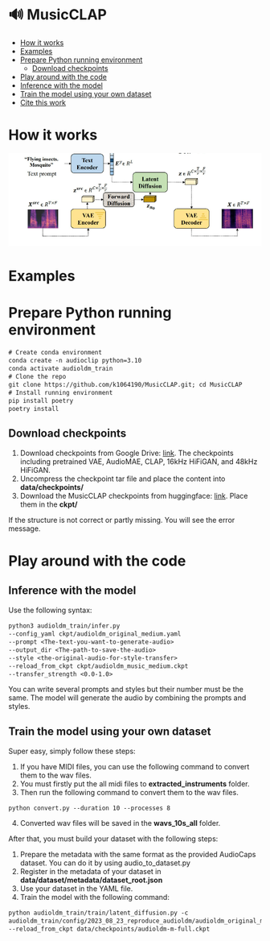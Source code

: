 # 🔊 MusicCLAP
- [How it works](#how-it-works)
- [Examples](#examples)
- [Prepare Python running environment](#prepare-python-running-environment)
  * [Download checkpoints](#download-checkpoints)
- [Play around with the code](#play-around-with-the-code)
- [Inference with the model](#inference-with-the-model)
- [Train the model using your own dataset](#train-the-model-using-your-own-dataset)
- [Cite this work](#cite-this-work)

# How it works
![](figures/flowwork.png)

# Examples

# Prepare Python running environment

```shell 
# Create conda environment
conda create -n audioclip python=3.10
conda activate audioldm_train
# Clone the repo
git clone https://github.com/k1064190/MusicCLAP.git; cd MusicCLAP
# Install running environment
pip install poetry
poetry install
```

## Download checkpoints
1. Download checkpoints from Google Drive: [link](https://drive.google.com/file/d/1T6EnuAHIc8ioeZ9kB1OZ_WGgwXAVGOZS/view?usp=drive_link). The checkpoints including pretrained VAE, AudioMAE, CLAP, 16kHz HiFiGAN, and 48kHz HiFiGAN.
2. Uncompress the checkpoint tar file and place the content into **data/checkpoints/**
3. Download the MusicCLAP checkpoints from huggingface: [link](https://huggingface.co/Noename/AudioLDM-MUSIC/tree/main). Place them in the **ckpt/**

If the structure is not correct or partly missing. You will see the error message.


# Play around with the code

## Inference with the model
Use the following syntax:

```shell
python3 audioldm_train/infer.py 
--config_yaml ckpt/audioldm_original_medium.yaml 
--prompt <The-text-you-want-to-generate-audio> 
--output_dir <The-path-to-save-the-audio> 
--style <the-original-audio-for-style-transfer>
--reload_from_ckpt ckpt/audioldm_music_medium.ckpt
--transfer_strength <0.0-1.0>
```
You can write several prompts and styles but their number must be the same. The model will generate the audio by combining the prompts and styles.

## Train the model using your own dataset
Super easy, simply follow these steps:
1. If you have MIDI files, you can use the following command to convert them to the wav files.
2. You must firstly put the all midi files to **extracted_instruments** folder.
3. Then run the following command to convert them to the wav files.
```shell
python convert.py --duration 10 --processes 8
```
4. Converted wav files will be saved in the **wavs_10s_all** folder.

After that, you must build your dataset with the following steps:
1. Prepare the metadata with the same format as the provided AudioCaps dataset. You can do it by using audio_to_dataset.py
2. Register in the metadata of your dataset in **data/dataset/metadata/dataset_root.json**
3. Use your dataset in the YAML file.
4. Train the model with the following command:
```shell
python audioldm_train/train/latent_diffusion.py -c audioldm_train/config/2023_08_23_reproduce_audioldm/audioldm_original_medium.yaml --reload_from_ckpt data/checkpoints/audioldm-m-full.ckpt
```
